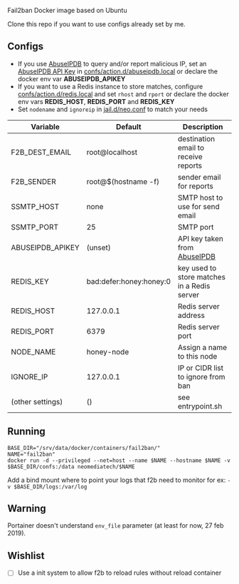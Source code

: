 Fail2ban Docker image based on Ubuntu  

Clone this repo if you want to use configs already set by me.

## Configs
- If you use [AbuseIPDB](https://www.abuseipdb.com) to query and/or report malicious IP, set an [AbuseIPDB API Key](https://www.abuseipdb.com/account/api) in [confs/action.d/abuseipdb.local](confs/action.d/abuseipdb.local) or declare the docker env var __ABUSEIPDB_APIKEY__
- If you want to use a Redis instance to store matches, configure [confs/action.d/redis.local](confs/action.d/redis.local) and set `rhost` and `rport` or declare the docker env vars __REDIS_HOST__, __REDIS_PORT__ and __REDIS_KEY__ 
- Set `nodename` and `ignoreip` in [jail.d/neo.conf](jail.d/neo.conf) to match your needs  

| Variable | Default | Description |
| -------- | ------- | ----------- |
| F2B_DEST_EMAIL | root@localhost | destination email to receive reports |
| F2B_SENDER | root@$(hostname -f) | sender email for reports |
| SSMTP_HOST | none | SMTP host to use for send email |
| SSMTP_PORT | 25| SMTP port |
| ABUSEIPDB_APIKEY | (unset) | API key taken from [AbuseIPDB](https://www.abuseipdb.com) |
| REDIS_KEY | bad:defer:honey:honey:0 | key used to store matches in a Redis server |
| REDIS_HOST | 127.0.0.1 | Redis server address |
| REDIS_PORT | 6379 | Redis server port |
| NODE_NAME | honey-node | Assign a name to this node |
| IGNORE_IP | 127.0.0.1 | IP or CIDR list to ignore from ban |
| (other settings) | () | see entrypoint.sh |   

## Running
```
BASE_DIR="/srv/data/docker/containers/fail2ban/"
NAME="fail2ban"
docker run -d --privileged --net=host --name $NAME --hostname $NAME -v $BASE_DIR/confs:/data neomediatech/$NAME
```
Add a bind mount where to point your logs that f2b need to monitor for ex:
`-v $BASE_DIR/logs:/var/log`

## Warning
Portainer doesn't understand `env_file` parameter (at least for now, 27 feb 2019).

## Wishlist
- [ ] Use a init system to allow f2b to reload rules without reload container
